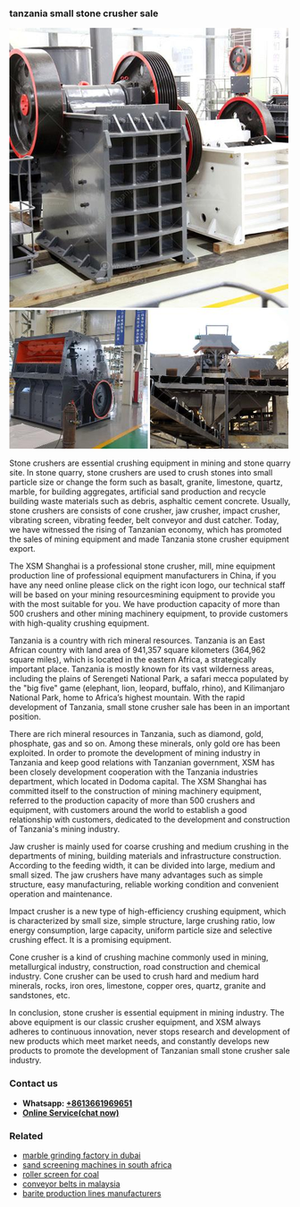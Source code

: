 <h3>tanzania small stone crusher sale</h3><img src='1704857175.jpg' alt=''><p>Stone crushers are essential crushing equipment in mining and stone quarry site. In stone quarry, stone crushers are used to crush stones into small particle size or change the form such as basalt, granite, limestone, quartz, marble, for building aggregates, artificial sand production and recycle building waste materials such as debris, asphaltic cement concrete. Usually, stone crushers are consists of cone crusher, jaw crusher, impact crusher, vibrating screen, vibrating feeder, belt conveyor and dust catcher. Today, we have witnessed the rising of Tanzanian economy, which has promoted the sales of mining equipment and made Tanzania stone crusher equipment export.</p><p>The XSM Shanghai is a professional stone crusher, mill, mine equipment production line of professional equipment manufacturers in China, if you have any need online please click on the right icon logo, our technical staff will be based on your mining resourcesmining equipment to provide you with the most suitable for you. We have production capacity of more than 500 crushers and other mining machinery equipment, to provide customers with high-quality crushing equipment.</p><p>Tanzania is a country with rich mineral resources. Tanzania is an East African country with land area of 941,357 square kilometers (364,962 square miles), which is located in the eastern Africa, a strategically important place. Tanzania is mostly known for its vast wilderness areas, including the plains of Serengeti National Park, a safari mecca populated by the "big five" game (elephant, lion, leopard, buffalo, rhino), and Kilimanjaro National Park, home to Africa’s highest mountain. With the rapid development of Tanzania, small stone crusher sale has been in an important position.</p><p>There are rich mineral resources in Tanzania, such as diamond, gold, phosphate, gas and so on. Among these minerals, only gold ore has been exploited. In order to promote the development of mining industry in Tanzania and keep good relations with Tanzanian government, XSM has been closely development cooperation with the Tanzania industries department, which located in Dodoma capital. The XSM Shanghai has committed itself to the construction of mining machinery equipment, referred to the production capacity of more than 500 crushers and equipment, with customers around the world to establish a good relationship with customers, dedicated to the development and construction of Tanzania's mining industry.</p><p>Jaw crusher is mainly used for coarse crushing and medium crushing in the departments of mining, building materials and infrastructure construction. According to the feeding width, it can be divided into large, medium and small sized. The jaw crushers have many advantages such as simple structure, easy manufacturing, reliable working condition and convenient operation and maintenance.</p><p>Impact crusher is a new type of high-efficiency crushing equipment, which is characterized by small size, simple structure, large crushing ratio, low energy consumption, large capacity, uniform particle size and selective crushing effect. It is a promising equipment.</p><p>Cone crusher is a kind of crushing machine commonly used in mining, metallurgical industry, construction, road construction and chemical industry. Cone crusher can be used to crush hard and medium hard minerals, rocks, iron ores, limestone, copper ores, quartz, granite and sandstones, etc.</p><p>In conclusion, stone crusher is essential equipment in mining industry. The above equipment is our classic crusher equipment, and XSM always adheres to continuous innovation, never stops research and development of new products which meet market needs, and constantly develops new products to promote the development of Tanzanian small stone crusher sale industry.</p><h3>Contact us</h3><ul><li><strong>Whatsapp:&nbsp;<a href="https://wa.me/8613661969651">+8613661969651</a></strong></li><li><a href="https://swt.shibang-china.com/?git&amp;zhl&amp;tanzania small stone crusher sale"><strong>Online Service(chat now)</strong></a></li></ul><h3>Related</h3><ul><li><a href='marble grinding factory in dubai.md'>marble grinding factory in dubai</a></li><li><a href='sand screening machines in south africa.md'>sand screening machines in south africa</a></li><li><a href='roller screen for coal.md'>roller screen for coal</a></li><li><a href='conveyor belts in malaysia.md'>conveyor belts in malaysia</a></li><li><a href='barite production lines manufacturers.md'>barite production lines manufacturers</a></li></ul>
